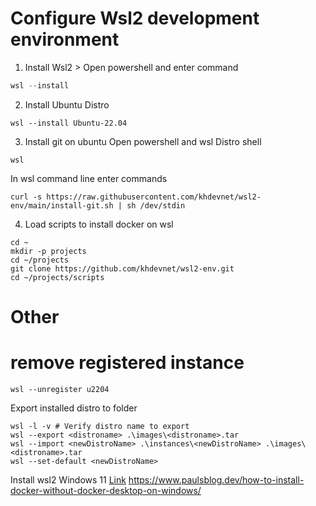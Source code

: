 # Configure Wsl2 development environment
1. Install Wsl2 > Open powershell and enter command 
```powershell
wsl --install
```
2. Install Ubuntu Distro
```
wsl --install Ubuntu-22.04
```
3. Install git on ubuntu
Open powershell and wsl Distro shell
```
wsl
```
In wsl command line enter commands
```
curl -s https://raw.githubusercontent.com/khdevnet/wsl2-env/main/install-git.sh | sh /dev/stdin
```
4. Load scripts to install docker on wsl
```
cd ~
mkdir -p projects
cd ~/projects
git clone https://github.com/khdevnet/wsl2-env.git
cd ~/projects/scripts

```


# Other
# remove registered instance
```
wsl --unregister u2204
```

Export installed distro to folder
```
wsl -l -v # Verify distro name to export
wsl --export <distroname> .\images\<distroname>.tar
wsl --import <newDistroName> .\instances\<newDistroName> .\images\<distroname>.tar
wsl --set-default <newDistroName>
```



Install wsl2 Windows 11 [Link](https://learn.microsoft.com/en-us/windows/wsl/install) 
https://www.paulsblog.dev/how-to-install-docker-without-docker-desktop-on-windows/
